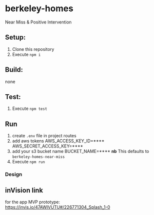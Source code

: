 # berkeley-homes
Near Miss &amp; Positive Intervention

## Setup:
  1. Clone this repository
  2. Execute `npm i`

## Build:
none

## Test:
  1. Execute `npm test`

## Run
  1. create `.env` file in project routes
  2. add aws tokens
    AWS_ACCESS_KEY_ID=****
    AWS_SECRET_ACCESS_KEY=****
  3. add your s3 bucket name
    BUCKET_NAME=****
    **nb** This defaults to `berkeley-homes-near-miss`
  4. Execute `npm run`


### Design
## inVision link 
for the app MVP prototype: https://invis.io/47AWIVUTU#/226771304_Splash_1-0
